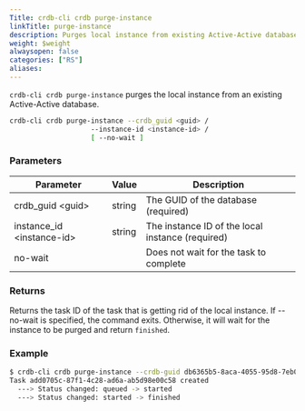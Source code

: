 ```yaml
---
Title: crdb-cli crdb purge-instance
linkTitle: purge-instance
description: Purges local instance from existing Active-Active database.
weight: $weight
alwaysopen: false
categories: ["RS"]
aliases:
---
```


`crdb-cli crdb purge-instance` purges the local instance from an existing Active-Active database.

```sh
crdb-cli crdb purge-instance --crdb_guid <guid> /
                    --instance-id <instance-id> /
                    [ --no-wait ]
```

### Parameters

| Parameter                 | Value  | Description                                      |
|---------------------------|--------|--------------------------------------------------|
| crdb_guid \<guid\>        | string | The GUID of the database (required)              |
| instance_id \<instance-id\>  | string | The instance ID of the local instance (required) |
| no-wait                   |        | Does not wait for the task to complete           |

### Returns

Returns the task ID of the task that is getting rid of the local instance. If --no-wait is specified, the command exits. Otherwise, it will wait for the instance to be purged and return `finished`.

### Example

```sh
$ crdb-cli crdb purge-instance --crdb-guid db6365b5-8aca-4055-95d8-7eb0105c0b35 --instance-id 2
Task add0705c-87f1-4c28-ad6a-ab5d98e00c58 created
  ---> Status changed: queued -> started
  ---> Status changed: started -> finished
```
